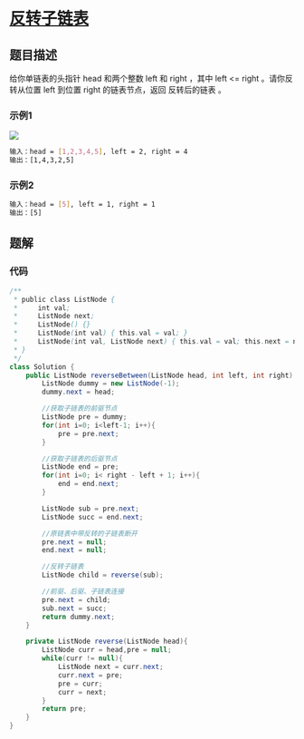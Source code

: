# [反转子链表](https://leetcode-cn.com/problems/reverse-linked-list-ii/)

## 题目描述
给你单链表的头指针 head 和两个整数 left 和 right ，其中 left <= right 。请你反转从位置 left 到位置 right 的链表节点，返回 反转后的链表 。

### 示例1
<img src='https://assets.leetcode.com/uploads/2021/02/19/rev2ex2.jpg'>

```bash
输入：head = [1,2,3,4,5], left = 2, right = 4
输出：[1,4,3,2,5]
```

### 示例2
```bash
输入：head = [5], left = 1, right = 1
输出：[5]
```

## 题解
### 代码
```java
/**
 * public class ListNode {
 *     int val;
 *     ListNode next;
 *     ListNode() {}
 *     ListNode(int val) { this.val = val; }
 *     ListNode(int val, ListNode next) { this.val = val; this.next = next; }
 * }
 */
class Solution {
    public ListNode reverseBetween(ListNode head, int left, int right) {
        ListNode dummy = new ListNode(-1);
        dummy.next = head;

        //获取子链表的前驱节点
        ListNode pre = dummy;
        for(int i=0; i<left-1; i++){
            pre = pre.next;
        }

        //获取子链表的后驱节点
        ListNode end = pre;
        for(int i=0; i< right - left + 1; i++){
            end = end.next;
        }

        ListNode sub = pre.next;        
        ListNode succ = end.next;

        //原链表中带反转的子链表断开
        pre.next = null;
        end.next = null;

        //反转子链表
        ListNode child = reverse(sub);

        //前驱、后驱、子链表连接
        pre.next = child;
        sub.next = succ;
        return dummy.next;
    }

    private ListNode reverse(ListNode head){
        ListNode curr = head,pre = null;
        while(curr != null){
            ListNode next = curr.next;
            curr.next = pre;
            pre = curr;
            curr = next;
        }
        return pre;
    }
}
```